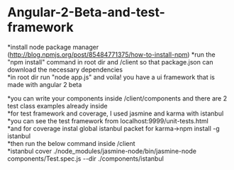 # Angular-2-Beta-and-test-framework

*install node package manager   (http://blog.npmjs.org/post/85484771375/how-to-install-npm) 
*run the "npm install" command in root dir and /client so that package.json can download the necessary dependencies   
*in root dir run "node app.js" and voila! you have a ui framework that is made with angular 2 beta    

*you can write your components inside /client/components and there are 2 test class examples already inside    
*for test framework and coverage, I used jasmine and karma with istanbul      
*you can see the test framework from localhost:9999/unit-tests.html     
*and for coverage instal global istanbul packet for karma->npm install -g istanbul     
*then run the below command inside /client    
*istanbul cover ./node_modules/jasmine-node/bin/jasmine-node components/Test.spec.js --dir ./components/istanbul    
